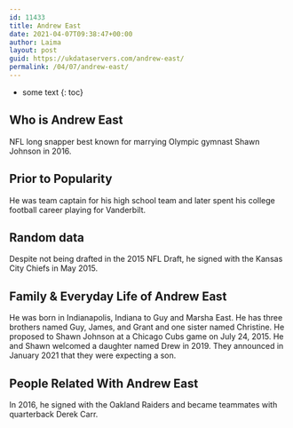 ```yaml
---
id: 11433
title: Andrew East
date: 2021-04-07T09:38:47+00:00
author: Laima
layout: post
guid: https://ukdataservers.com/andrew-east/
permalink: /04/07/andrew-east/
---
```


* some text
{: toc}


## Who is Andrew East
                  
                  
                  
NFL long snapper best known for marrying Olympic gymnast Shawn Johnson in 2016. 
                  
              
            
              
            
                
                
                
## Prior to Popularity
                  
                  
                  
He was team captain for his high school team and later spent his college football career playing for Vanderbilt.
                  
              
            
              
            
                
                
                
## Random data
                  
                  
                  
Despite not being drafted in the 2015 NFL Draft, he signed with the Kansas City Chiefs in May 2015.
                  
              
            
              
            
                
                
                
## Family & Everyday Life of Andrew East
                  
                  
                  
He was born in Indianapolis, Indiana to Guy and Marsha East. He has three brothers named Guy, James, and Grant and one sister named Christine. He proposed to Shawn Johnson at a Chicago Cubs game on July 24, 2015. He and Shawn welcomed a daughter named Drew in 2019. They announced in January 2021 that they were expecting a son.
                  
              
            
              
            
                
                
                
## People Related With Andrew East
                  
                  
                  
In 2016, he signed with the Oakland Raiders and became teammates with quarterback Derek Carr.
                  
              
            
              
            
                
              
            
              
              
            
            
              
            
          
          
          